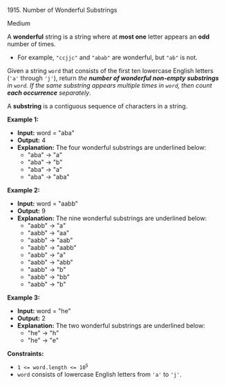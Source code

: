 1915\. Number of Wonderful Substrings

Medium

A **wonderful** string is a string where at **most one** letter appears an **odd** number of times.

- For example, `"ccjjc"` and `"abab"` are wonderful, but `"ab"` is not.

Given a string `word` that consists of the first ten lowercase English letters (`'a'` through `'j'`), return _the **number of wonderful non-empty substrings** in `word`. If the same substring appears multiple times in `word`, then count **each occurrence** separately_.

A **substring** is a contiguous sequence of characters in a string.

**Example 1:**

- **Input:** word = "aba"
- **Output:** 4
- **Explanation:** The four wonderful substrings are underlined below:
  - "aba" -> "a"
  - "aba" -> "b"
  - "aba" -> "a"
  - "aba" -> "aba"

**Example 2:**

- **Input:** word = "aabb"
- **Output:** 9
- **Explanation:** The nine wonderful substrings are underlined below:
  - "aabb" -> "a"
  - "aabb" -> "aa"
  - "aabb" -> "aab"
  - "aabb" -> "aabb"
  - "aabb" -> "a"
  - "aabb" -> "abb"
  - "aabb" -> "b"
  - "aabb" -> "bb"
  - "aabb" -> "b"
  
**Example 3:**

- **Input:** word = "he"
- **Output:** 2
- **Explanation:** The two wonderful substrings are underlined below:
  - "he" -> "h"
  - "he" -> "e"

**Constraints:**

- <code>1 <= word.length <= 10<sup>5</sup></code>
- `word` consists of lowercase English letters from `'a'` to `'j'`.
